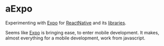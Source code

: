 aExpo
================

Experimenting with [Expo][expo] for [ReactNative][rn] and its [libraries][libs].

Seems like [Expo][expo] is bringing ease, to enter mobile development. It makes, almost everything for a mobile development, work from javascript.



[expo]: https://expo.io/
[rn]: https://reactnative.dev
[libs]: https://reactnative.directory/
